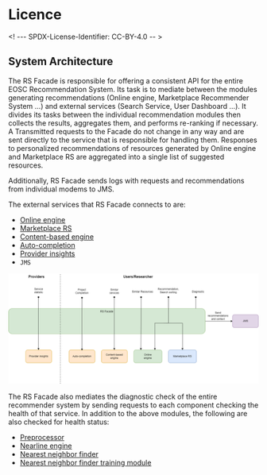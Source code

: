 # Licence

<! --- SPDX-License-Identifier: CC-BY-4.0  -- >

## System Architecture

The RS Facade is responsible for offering a consistent API for the entire EOSC Recommendation System. Its task is to mediate between the modules generating recommendations (Online engine, Marketplace Recommender System ...) and external services (Search Service, User Dashboard ...). It divides its tasks between the individual recommendation modules then collects the results, aggregates them, and performs re-ranking if necessary. A
Transmitted requests to the Facade do not change in any way and are sent directly to the service that is responsible for handling them.
Responses to personalized recommendations of resources generated by Online engine and Marketplace RS are aggregated into a single list of suggested resources.

Additionally, RS Facade sends logs with requests and recommendations from individual modems to JMS.

The external services that RS Facade connects to are:
* [Online engine](https://git.man.poznan.pl/stash/projects/EOSC-RS/repos/online-ml-ai-engine/browse)
* [Marketplace RS](https://github.com/cyfronet-fid/recommender-system)
* [Content-based engine](https://github.com/athenarc/EOSCF-ContentBasedRS) 
* [Auto-completion](https://github.com/athenarc/EOSCF-Autocompletion) 
* [Provider insights](https://github.com/athenarc/EOSCF-Provider-Insights) 
* `JMS`

![](assets/RS_Facade_API.png)


The RS Facade also mediates the diagnostic check of the entire recommender system by sending requests to each component checking the health of that service.
In addition to the above modules, the following are also checked for health status:

* [Preprocessor](https://git.man.poznan.pl/stash/projects/EOSC-RS/repos/preprocessor/browse) 
* [Nearline engine](https://git.man.poznan.pl/stash/projects/EOSC-RS/repos/nearline-ml-ai-engine/browse) 
* [Nearest neighbor finder](https://git.man.poznan.pl/stash/projects/EOSC-RS/repos/nearest-neighbor-finder/browse)
* [Nearest neighbor finder training module](https://git.man.poznan.pl/stash/projects/EOSC-RS/repos/nearest-neighbor-finder-training-module/browse)


